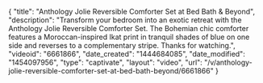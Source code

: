 {
    "title": "Anthology Jolie Reversible Comforter Set at Bed Bath & Beyond",
    "description": "Transform your bedroom into an exotic retreat with the Anthology Jolie Reversible Comforter Set. The Bohemian chic comforter features a Moroccan-inspired Ikat print in tranquil shades of blue on one side and reverses to a complementary stripe. Thanks for watching.",
    "videoid": "6661866",
    "date_created": "1444684085",
    "date_modified": "1454097956",
    "type": "captivate",
    "layout": "video",
    "url": "\/v\/anthology-jolie-reversible-comforter-set-at-bed-bath-beyond\/6661866"
}